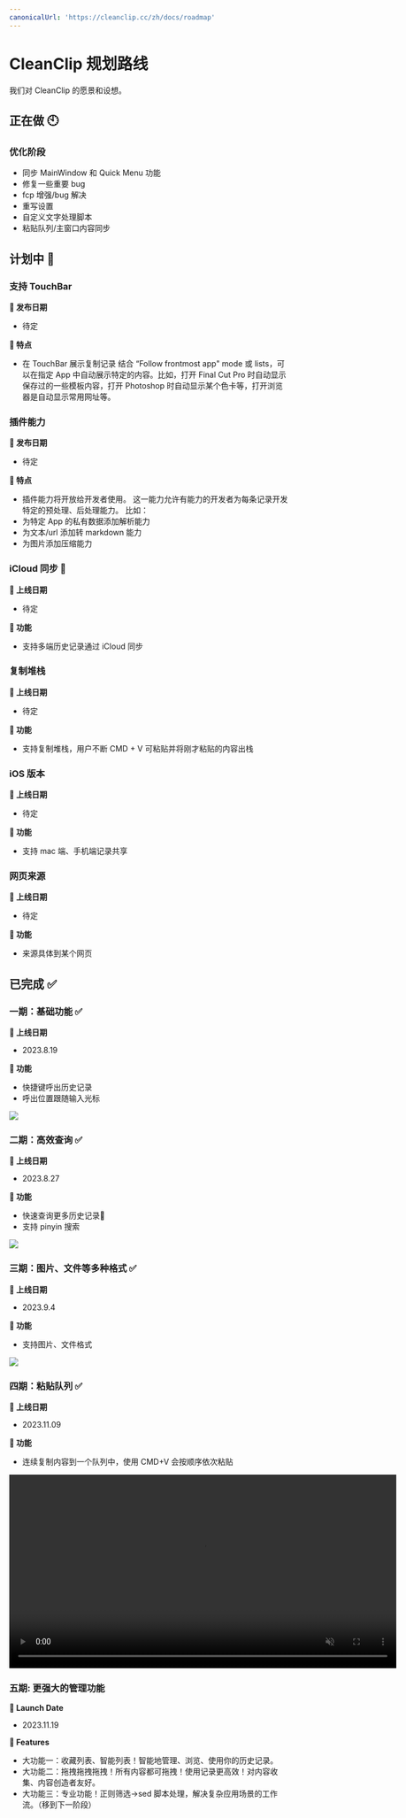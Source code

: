 ```yaml
---
canonicalUrl: 'https://cleanclip.cc/zh/docs/roadmap'
---
```


# CleanClip 规划路线
我们对 CleanClip 的愿景和设想。

## 正在做 🕙
### 优化阶段
- 同步 MainWindow 和 Quick Menu 功能
- 修复一些重要 bug
- fcp 增强/bug 解决
- 重写设置
- 自定义文字处理脚本
- 粘贴队列/主窗口内容同步

## 计划中 📅

### 支持 TouchBar
**📅 发布日期**
- 待定

**🔧 特点**
- 在 TouchBar 展示复制记录
结合 “Follow frontmost app" mode 或 lists，可以在指定 App 中自动展示特定的内容。比如，打开 Final Cut Pro 时自动显示保存过的一些模板内容，打开 Photoshop 时自动显示某个色卡等，打开浏览器是自动显示常用网址等。

### 插件能力
**📅 发布日期**
- 待定

**🔧 特点**
- 插件能力将开放给开发者使用。
这一能力允许有能力的开发者为每条记录开发特定的预处理、后处理能力。
比如：
- 为特定 App 的私有数据添加解析能力
- 为文本/url 添加转 markdown 能力
- 为图片添加压缩能力

### iCloud 同步 📅
**📅 上线日期**
- 待定

**🔧 功能**
- 支持多端历史记录通过 iCloud 同步


### 复制堆栈
**📅 上线日期**
- 待定

**🔧 功能**
- 支持复制堆栈，用户不断 CMD + V 可粘贴并将刚才粘贴的内容出栈

### iOS 版本
**📅 上线日期**
- 待定

**🔧 功能**
- 支持 mac 端、手机端记录共享

### 网页来源
**📅 上线日期**
- 待定

**🔧 功能**
- 来源具体到某个网页

## 已完成 ✅
### 一期：基础功能 ✅

**📅 上线日期**
- 2023.8.19

**🔧 功能**
- 快捷键呼出历史记录
- 呼出位置跟随输入光标

![](/images/roadmap/snap1.png)

### 二期：高效查询 ✅

**📅 上线日期**
- 2023.8.27

**🔧 功能**
- 快速查询更多历史记录📝
- 支持 pinyin 搜索

![](/images/roadmap/snap2.png)

### 三期：图片、文件等多种格式 ✅
**📅 上线日期**
- 2023.9.4

**🔧 功能**
- 支持图片、文件格式

![](/images/roadmap/phase3.webp)

### 四期：粘贴队列 ✅
**📅 上线日期**
- 2023.11.09

**🔧 功能**
- 连续复制内容到一个队列中，使用 CMD+V 会按顺序依次粘贴

<video autoplay muted loop width=700>
    <source src="/videos/pastestack265.mp4" type="video/mp4">
    <iframe width="700" src="/videos/search.mp4" scrolling="no" border="0" frameborder="0" allow="autoplay; encrypted-media" allowfullscreen></iframe>
</video>


### 五期: 更强大的管理功能
**📅 Launch Date**
- 2023.11.19

**🔧 Features**
- 大功能一：收藏列表、智能列表！智能地管理、浏览、使用你的历史记录。
- 大功能二：拖拽拖拽拖拽！所有内容都可拖拽！使用记录更高效！对内容收集、内容创造者友好。
- 大功能三：专业功能！正则筛选→sed 脚本处理，解决复杂应用场景的工作流。（移到下一阶段）
